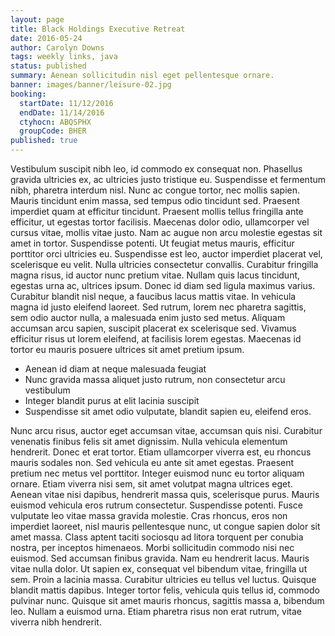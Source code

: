 ```yaml
---
layout: page
title: Black Holdings Executive Retreat
date: 2016-05-24
author: Carolyn Downs
tags: weekly links, java
status: published
summary: Aenean sollicitudin nisl eget pellentesque ornare.
banner: images/banner/leisure-02.jpg
booking:
  startDate: 11/12/2016
  endDate: 11/14/2016
  ctyhocn: ABQSPHX
  groupCode: BHER
published: true
---
```

Vestibulum suscipit nibh leo, id commodo ex consequat non. Phasellus gravida ultricies ex, ac ultricies justo tristique eu. Suspendisse et fermentum nibh, pharetra interdum nisl. Nunc ac congue tortor, nec mollis sapien. Mauris tincidunt enim massa, sed tempus odio tincidunt sed. Praesent imperdiet quam at efficitur tincidunt. Praesent mollis tellus fringilla ante efficitur, ut egestas tortor facilisis. Maecenas dolor odio, ullamcorper vel cursus vitae, mollis vitae justo. Nam ac augue non arcu molestie egestas sit amet in tortor. Suspendisse potenti. Ut feugiat metus mauris, efficitur porttitor orci ultricies eu. Suspendisse est leo, auctor imperdiet placerat vel, scelerisque eu velit. Nulla ultricies consectetur convallis.
Curabitur fringilla magna risus, id auctor nunc pretium vitae. Nullam quis lacus tincidunt, egestas urna ac, ultrices ipsum. Donec id diam sed ligula maximus varius. Curabitur blandit nisl neque, a faucibus lacus mattis vitae. In vehicula magna id justo eleifend laoreet. Sed rutrum, lorem nec pharetra sagittis, sem odio auctor nulla, a malesuada enim justo sed metus. Aliquam accumsan arcu sapien, suscipit placerat ex scelerisque sed. Vivamus efficitur risus ut lorem eleifend, at facilisis lorem egestas. Maecenas id tortor eu mauris posuere ultrices sit amet pretium ipsum.

* Aenean id diam at neque malesuada feugiat
* Nunc gravida massa aliquet justo rutrum, non consectetur arcu vestibulum
* Integer blandit purus at elit lacinia suscipit
* Suspendisse sit amet odio vulputate, blandit sapien eu, eleifend eros.

Nunc arcu risus, auctor eget accumsan vitae, accumsan quis nisi. Curabitur venenatis finibus felis sit amet dignissim. Nulla vehicula elementum hendrerit. Donec et erat tortor. Etiam ullamcorper viverra est, eu rhoncus mauris sodales non. Sed vehicula eu ante sit amet egestas. Praesent pretium nec metus vel porttitor. Integer euismod nunc eu tortor aliquam ornare. Etiam viverra nisi sem, sit amet volutpat magna ultrices eget. Aenean vitae nisi dapibus, hendrerit massa quis, scelerisque purus. Mauris euismod vehicula eros rutrum consectetur. Suspendisse potenti. Fusce vulputate leo vitae massa gravida molestie. Cras rhoncus, eros non imperdiet laoreet, nisl mauris pellentesque nunc, ut congue sapien dolor sit amet massa.
Class aptent taciti sociosqu ad litora torquent per conubia nostra, per inceptos himenaeos. Morbi sollicitudin commodo nisi nec euismod. Sed accumsan finibus gravida. Nam eu hendrerit lacus. Mauris vitae nulla dolor. Ut sapien ex, consequat vel bibendum vitae, fringilla ut sem. Proin a lacinia massa. Curabitur ultricies eu tellus vel luctus. Quisque blandit mattis dapibus. Integer tortor felis, vehicula quis tellus id, commodo pulvinar nunc. Quisque sit amet mauris rhoncus, sagittis massa a, bibendum leo. Nullam a euismod urna. Etiam pharetra risus non erat rutrum, vitae viverra nibh hendrerit.
